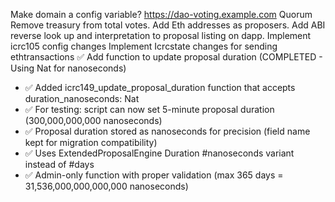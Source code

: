Make domain a config variable? https://dao-voting.example.com
Quorum
Remove treasury from total votes.
Add Eth addresses as proposers.
Add ABI reverse look up and interpretation to proposal listing on dapp.
Implement icrc105 config changes
Implement Icrcstate changes for sending ethtransactions
✅ Add function to update proposal duration (COMPLETED - Using Nat for nanoseconds)
  - ✅ Added icrc149_update_proposal_duration function that accepts duration_nanoseconds: Nat  
  - ✅ For testing: script can now set 5-minute proposal duration (300,000,000,000 nanoseconds)
  - ✅ Proposal duration stored as nanoseconds for precision (field name kept for migration compatibility)
  - ✅ Uses ExtendedProposalEngine Duration #nanoseconds variant instead of #days
  - ✅ Admin-only function with proper validation (max 365 days = 31,536,000,000,000,000 nanoseconds)